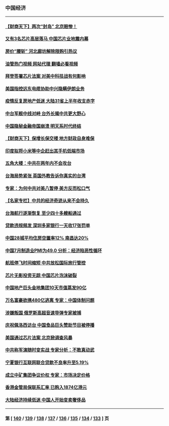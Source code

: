 ### 中国经济
---
#### [【财商天下】两次“封岛” 北京赔惨！](../../pages/ncid283/n13799013.md?08100845) 
#### [又有3名芯片高层落马 中国芯片业地震内幕](../../pages/ncid283/n13798941.md?08100845) 
#### [房价“腰斩” 河北廊坊解除限购引热议](../../pages/ncid283/n13798946.md?08100845) 
#### [油管热门视频 网站代理 翻墙必看视频](http://209.222.30.114:81/youtube.html?08100845)
#### [拜登签署芯片法案 对美中科技战有何影响](../../pages/ncid283/n13798973.md?08100845) 
#### [美国指控远东电缆协助中兴隐瞒伊朗业务](../../pages/ncid283/n13798971.md?08100845) 
#### [疫情反复房地产低迷 大陆31省上半年收支赤字](../../pages/ncid283/n13798532.md?08100845) 
#### [中台军舰中线对峙 台外长揭中共更大野心](../../pages/ncid283/n13798740.md?08100845) 
#### [中国隐秘金融帝国崩溃 明天系时代终结](../../pages/ncid283/n13798440.md?08100845) 
#### [【财商天下】保增长保交楼 地方财政自身难保](../../pages/ncid283/n13798346.md?08100845) 
#### [印度拟将小米等中企赶出其手机低端市场](../../pages/ncid283/n13798324.md?08100845) 
#### [五角大楼：中共在两年内不会攻台](../../pages/ncid283/n13798354.md?08100845) 
#### [台海局势紧张 英国外教告诉你真实的台湾](../../pages/ncid283/n13798341.md?08100845) 
#### [专家：为何中共对美八暂停 美方反而松口气](../../pages/ncid283/n13798323.md?08100845) 
#### [【名家专栏】中共的经济奇迹从来不会持久](../../pages/ncid283/n13798186.md?08100845) 
#### [台海航行逐渐恢复 至少四十多艘船通过](../../pages/ncid283/n13798173.md?08100845) 
#### [贷款违规频发 深圳多家银行一天收17张罚单](../../pages/ncid283/n13798097.md?08100845) 
#### [中国28城平均住房空置率12% 南昌达20%](../../pages/ncid283/n13797666.md?08100845) 
#### [中国7月制造业PMI为49.0 分析：经济陷恶性循环](../../pages/ncid283/n13797619.md?08100845) 
#### [航班停飞时间缩短 中共放松国际旅行管控](../../pages/ncid283/n13797400.md?08100845) 
#### [芯片无影投资无踪 中国芯片泡沫破裂](../../pages/ncid283/n13797222.md?08100845) 
#### [中国地产巨头金地集团10天市值蒸发90亿](../../pages/ncid283/n13797196.md?08100845) 
#### [万名富豪欲携480亿逃离 专家：中国体制问题](../../pages/ncid283/n13797173.md?08100845) 
#### [涉嫌叛国 俄罗斯高超音速导弹专家被捕](../../pages/ncid283/n13797040.md?08100845) 
#### [庆祝佩洛西访台 中国食品巨头赞助节目被停播](../../pages/ncid283/n13796995.md?08100845) 
#### [美国通过芯片法案 北京掀调查风暴](../../pages/ncid283/n13796506.md?08100845) 
#### [中共称军演随时变实战 专家分析：不敢真动武](../../pages/ncid283/n13796365.md?08100845) 
#### [宁夏银行互联网联合贷款不良率升至5.19%](../../pages/ncid283/n13796222.md?08100845) 
#### [成立中矿集团争议价权 专家：市场决定价格](../../pages/ncid283/n13796143.md?08100845) 
#### [香港金管局保联系汇率 已购入1874亿港元](../../pages/ncid283/n13796058.md?08100845) 
#### [大陆经济持续低迷 中国人开始变卖奢侈品](../../pages/ncid283/n13796101.md?08100845) 

---
#### 第 [ [140](./140.md?08100845) / [139](./139.md?08100845) / [138](./138.md?08100845) / [137](./137.md?08100845) / [136](./136.md?08100845) / [135](./135.md?08100845) / [134](./134.md?08100845) / [133](./133.md?08100845) ] 页
